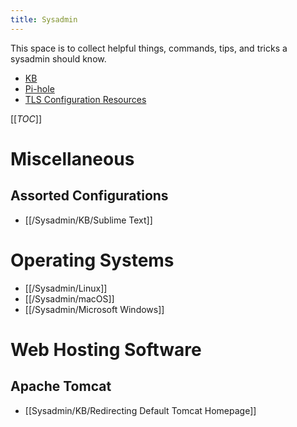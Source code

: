 ```yaml
---
title: Sysadmin
---
```


This space is to collect helpful things, commands, tips, and tricks a sysadmin should know.

* [KB](/Sysadmin/KB)
* [Pi-hole](/Self_Hosting/Pi-hole)
* [TLS Configuration Resources](/Sysadmin/KB/TLS_Configuration_Resources)

[[_TOC_]]

# Miscellaneous

## Assorted Configurations

* [[/Sysadmin/KB/Sublime Text]]

# Operating Systems

* [[/Sysadmin/Linux]]
* [[/Sysadmin/macOS]]
* [[/Sysadmin/Microsoft Windows]]

# Web Hosting Software

## Apache Tomcat

* [[Sysadmin/KB/Redirecting Default Tomcat Homepage]]